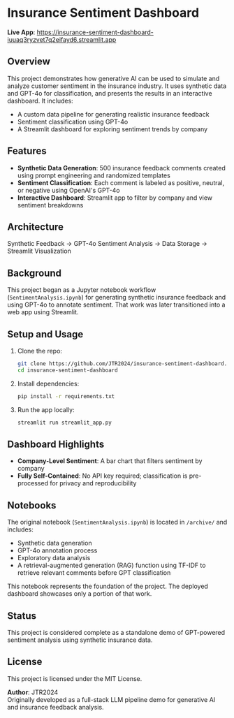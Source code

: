 # Insurance Sentiment Dashboard

**Live App**: https://insurance-sentiment-dashboard-iuuaq3ryzvet7q2eifayd6.streamlit.app

## Overview

This project demonstrates how generative AI can be used to simulate and analyze customer sentiment in the insurance industry. It uses synthetic data and GPT-4o for classification, and presents the results in an interactive dashboard. It includes:
- A custom data pipeline for generating realistic insurance feedback
- Sentiment classification using GPT-4o
- A Streamlit dashboard for exploring sentiment trends by company

## Features

- **Synthetic Data Generation**: 500 insurance feedback comments created using prompt engineering and randomized templates
- **Sentiment Classification**: Each comment is labeled as positive, neutral, or negative using OpenAI's GPT-4o
- **Interactive Dashboard**: Streamlit app to filter by company and view sentiment breakdowns

## Architecture

Synthetic Feedback → GPT-4o Sentiment Analysis → Data Storage → Streamlit Visualization

## Background

This project began as a Jupyter notebook workflow (`SentimentAnalysis.ipynb`) for generating synthetic insurance feedback and using GPT-4o to annotate sentiment. That work was later transitioned into a web app using Streamlit.

## Setup and Usage

1. Clone the repo:
   ```bash
   git clone https://github.com/JTR2024/insurance-sentiment-dashboard.git
   cd insurance-sentiment-dashboard
   ```

2. Install dependencies:
   ```bash
   pip install -r requirements.txt
   ```

3. Run the app locally:
   ```bash
   streamlit run streamlit_app.py
   ```

## Dashboard Highlights

- **Company-Level Sentiment**: A bar chart that filters sentiment by company
- **Fully Self-Contained**: No API key required; classification is pre-processed for privacy and reproducibility

## Notebooks

The original notebook (`SentimentAnalysis.ipynb`) is located in `/archive/` and includes:
- Synthetic data generation
- GPT-4o annotation process
- Exploratory data analysis
- A retrieval-augmented generation (RAG) function using TF-IDF to retrieve relevant comments before GPT classification

This notebook represents the foundation of the project. The deployed dashboard showcases only a portion of that work.

## Status

This project is considered complete as a standalone demo of GPT-powered sentiment analysis using synthetic insurance data.

## License

This project is licensed under the MIT License.

**Author**: JTR2024  
Originally developed as a full-stack LLM pipeline demo for generative AI and insurance feedback analysis.
